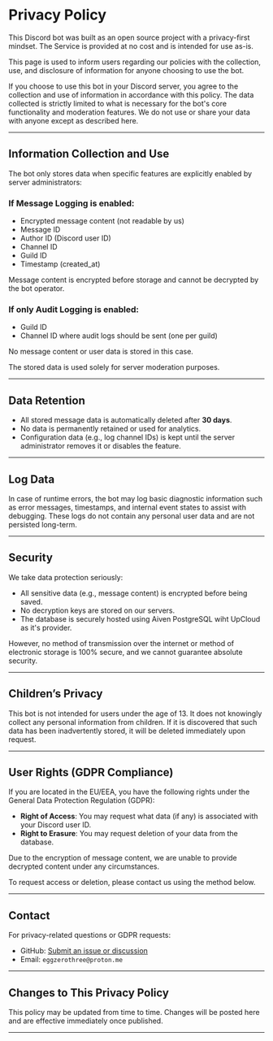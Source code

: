 # Privacy Policy

This Discord bot was built as an open source project with a privacy-first mindset. The Service is provided at no cost and is intended for use as-is.

This page is used to inform users regarding our policies with the collection, use, and disclosure of information for anyone choosing to use the bot.

If you choose to use this bot in your Discord server, you agree to the collection and use of information in accordance with this policy. The data collected is strictly limited to what is necessary for the bot's core functionality and moderation features. We do not use or share your data with anyone except as described here.

---

## Information Collection and Use

The bot only stores data when specific features are explicitly enabled by server administrators:

### If **Message Logging** is enabled:
- Encrypted message content (not readable by us)
- Message ID
- Author ID (Discord user ID)
- Channel ID
- Guild ID
- Timestamp (created_at)

Message content is encrypted before storage and cannot be decrypted by the bot operator.

### If **only Audit Logging** is enabled:
- Guild ID
- Channel ID where audit logs should be sent (one per guild)

No message content or user data is stored in this case.

The stored data is used solely for server moderation purposes.

---

## Data Retention

- All stored message data is automatically deleted after **30 days**.
- No data is permanently retained or used for analytics.
- Configuration data (e.g., log channel IDs) is kept until the server administrator removes it or disables the feature.

---

## Log Data

In case of runtime errors, the bot may log basic diagnostic information such as error messages, timestamps, and internal event states to assist with debugging. These logs do not contain any personal user data and are not persisted long-term.

---

## Security

We take data protection seriously:
- All sensitive data (e.g., message content) is encrypted before being saved.
- No decryption keys are stored on our servers.
- The database is securely hosted using Aiven PostgreSQL wiht UpCloud as it's provider.

However, no method of transmission over the internet or method of electronic storage is 100% secure, and we cannot guarantee absolute security.

---

## Children’s Privacy

This bot is not intended for users under the age of 13. It does not knowingly collect any personal information from children. If it is discovered that such data has been inadvertently stored, it will be deleted immediately upon request.

---

## User Rights (GDPR Compliance)

If you are located in the EU/EEA, you have the following rights under the General Data Protection Regulation (GDPR):

- **Right of Access**: You may request what data (if any) is associated with your Discord user ID.
- **Right to Erasure**: You may request deletion of your data from the database.

Due to the encryption of message content, we are unable to provide decrypted content under any circumstances.

To request access or deletion, please contact us using the method below.

---

## Contact

For privacy-related questions or GDPR requests:
- GitHub: [Submit an issue or discussion](https://github.com/Egg-03/PaperTrailBot/issues)
- Email: `eggzerothree@proton.me`

---

## Changes to This Privacy Policy

This policy may be updated from time to time. Changes will be posted here and are effective immediately once published.

---

